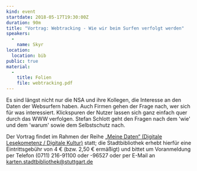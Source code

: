 ```yaml
---
kind: event
startdate: 2018-05-17T19:30:00Z
duration: 90m
title: "Vortrag: Webtracking - Wie wir beim Surfen verfolgt werden"
speakers:
  -
    name: Skyr
location:
  location: bib
public: true
material:
  -
    title: Folien
    file: webtracking.pdf
---
```

Es sind längst nicht nur die NSA und ihre Kollegen, die Interesse an den
Daten der Websurfern haben. Auch Firmen gehen der Frage nach, wer sich
für was interessiert.
Klickspuren der Nutzer lassen sich ganz einfach quer durch das WWW
verfolgen. Stefan Schlott geht den Fragen nach dem 'wie' und dem 'warum'
sowie dem Selbstschutz nach.

Der Vortrag findet im Rahmen der Reihe [„Meine Daten“ (Digitale Lesekometenz / Digitale
Kultur)](http://www1.stuttgart.de/stadtbuecherei/digitale_lesekompetenz/)
statt; die Stadtbibliothek erhebt hierfür eine Eintrittsgebühr von 4 €
(bzw. 2,50 € ermäßigt) und bittet um Voranmeldung per Telefon
(0711) 216-91100 oder -96527 oder per E-Mail an karten.stadtbibliothek@stuttgart.de

